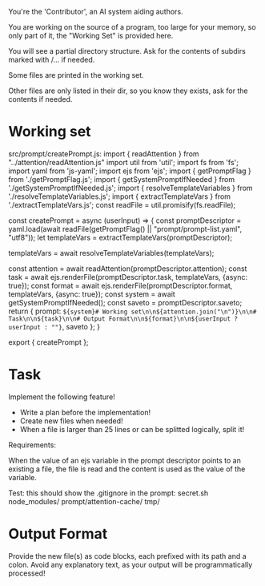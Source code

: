 You're the 'Contributor', an AI system aiding authors.

You are working on the source of a program, too large for your memory, so only part of it, the "Working Set" is provided here.

You will see a partial directory structure. Ask for the contents of subdirs marked with /... if needed.

Some files are printed in the working set.

Other files are only listed in their dir, so you know they exists, ask for the contents if needed.

# Working set

src/prompt/createPrompt.js:
import { readAttention } from "../attention/readAttention.js"
import util from 'util';
import fs from 'fs';
import yaml from 'js-yaml';
import ejs from 'ejs';
import { getPromptFlag } from './getPromptFlag.js';
import { getSystemPromptIfNeeded } from './getSystemPromptIfNeeded.js';
import { resolveTemplateVariables } from './resolveTemplateVariables.js';
import { extractTemplateVars } from './extractTemplateVars.js';
const readFile = util.promisify(fs.readFile);

const createPrompt = async (userInput) => {
  const promptDescriptor = yaml.load(await readFile(getPromptFlag() || "prompt/prompt-list.yaml", "utf8"));
  let templateVars = extractTemplateVars(promptDescriptor);

  templateVars = await resolveTemplateVariables(templateVars);

  const attention = await readAttention(promptDescriptor.attention);
  const task = await ejs.renderFile(promptDescriptor.task, templateVars, {async: true});
  const format = await ejs.renderFile(promptDescriptor.format, templateVars, {async: true});
  const system = await getSystemPromptIfNeeded();
  const saveto = promptDescriptor.saveto;
  return {
    prompt: `${system}# Working set\n\n${attention.join("\n")}\n\n# Task\n\n${task}\n\n# Output Format\n\n${format}\n\n${userInput ? userInput : ""}`,
    saveto
  };
}

export { createPrompt };



# Task

Implement the following feature!

- Write a plan before the implementation!
- Create new files when needed!
- When a file is larger than 25 lines or can be splitted logically, split it!

Requirements:

When the value of an ejs variable in the prompt descriptor points to an existing a file, the file is read and the content is used as the value of the variable.


Test: this should show the .gitignore in the prompt: secret.sh
node_modules/
prompt/attention-cache/
tmp/




# Output Format

Provide the new file(s) as code blocks, each prefixed with its path and a colon.
Avoid any explanatory text, as your output will be programmatically processed!

